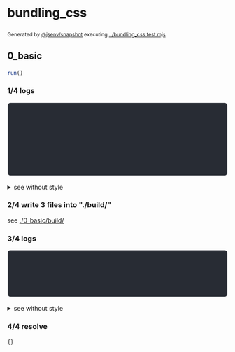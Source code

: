 # bundling_css

<sub>
  Generated by <a href="https://github.com/jsenv/core/tree/main/packages/independent/snapshot">@jsenv/snapshot</a> executing <a href="../bundling_css.test.mjs">../bundling_css.test.mjs</a>
</sub>

## 0_basic

```js
run()
```

### 1/4 logs

![img](0_basic/log_group.svg)

<details>
  <summary>see without style</summary>

```console

build "./elements.css"
⠋ generate source graph
✔ generate source graph (done in <X> second)
⠋ bundle "css"
✔ bundle "css" (done in <X> second)
⠋ generate build graph
✔ generate build graph (done in <X> second)
⠋ write files in build directory

```

</details>


### 2/4 write 3 files into "./build/"

see [./0_basic/build/](./0_basic/build/)

### 3/4 logs

![img](0_basic/log_group_1.svg)

<details>
  <summary>see without style</summary>

```console
✔ write files in build directory (done in <X> second)
--- build files ---  
- css  : 1 (117 B / 0.8 %)
- other: 2 (13.7 kB / 99.2 %)
- total: 3 (13.8 kB / 100 %)
--------------------
```

</details>


### 4/4 resolve

```js
{}
```